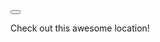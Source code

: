 <div class="hover-flag">
  <div class="fragment"></div>
  <button class="hover-flag__trigger">
    <svg viewBox="0 0 32 32" fill="currentColor">
      <path d="M16 0c-5.523 0-10 4.477-10 10 0 10 10 22 10 22s10-12 10-22c0-5.523-4.477-10-10-10zM16 16.125c-3.383 0-6.125-2.742-6.125-6.125s2.742-6.125 6.125-6.125 6.125 2.742 6.125 6.125-2.742 6.125-6.125 6.125zM12.125 10c0-2.14 1.735-3.875 3.875-3.875s3.875 1.735 3.875 3.875c0 2.14-1.735 3.875-3.875 3.875s-3.875-1.735-3.875-3.875z" />
    </svg>
  </button>
  <p class="hover-flag__content">Check out this awesome location!</p>
</div>
